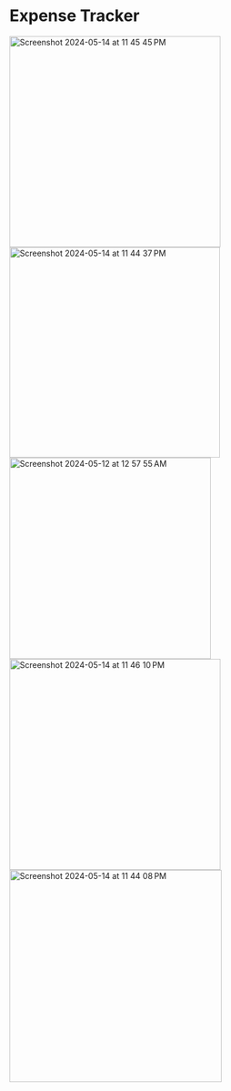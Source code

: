 # Expense Tracker

<img width="371" alt="Screenshot 2024-05-14 at 11 45 45 PM" src="https://github.com/rahul228646/Expense-tracker-fullstack/assets/56363090/468e0372-1f3f-4109-8642-464ec9dc9a54">
<img width="370" alt="Screenshot 2024-05-14 at 11 44 37 PM" src="https://github.com/rahul228646/Expense-tracker-fullstack/assets/56363090/303241e0-d018-499e-aa1f-29b1befc2015">
<img width="354" alt="Screenshot 2024-05-12 at 12 57 55 AM" src="https://github.com/rahul228646/Expense-tracker-fullstack/assets/56363090/1f4ab486-78d4-4fa5-a8cf-f3f21ea7de99">
<img width="371" alt="Screenshot 2024-05-14 at 11 46 10 PM" src="https://github.com/rahul228646/Expense-tracker-fullstack/assets/56363090/3cceb42a-7b70-4a28-98f0-f94928035480">
<img width="373" alt="Screenshot 2024-05-14 at 11 44 08 PM" src="https://github.com/rahul228646/Expense-tracker-fullstack/assets/56363090/4bda7866-5aeb-4707-9d18-b5d3521fdd64">


